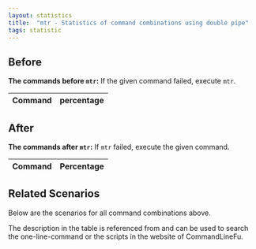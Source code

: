 ```yaml
---
layout: statistics
title:  "mtr - Statistics of command combinations using double pipe"
tags: statistic
---
```


## Before

__The commands before `mtr`:__ If the given command failed, execute `mtr`.

| Command | percentage |
|--------|--------|



## After

__The commands after `mtr`:__ If `mtr` failed, execute the given command.

| Command | Percentage | 
|-------|--------|



## Related Scenarios

Below are the scenarios for all command combinations above.

The description in the table is referenced from and can be used to search the one-line-command or the scripts in the website of CommandLineFu.




